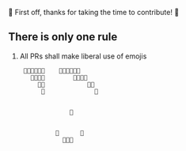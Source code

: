 🎊 First off, thanks for taking the time to contribute! 🎊

## There is only one rule
1. All PRs shall make liberal use of emojis

   ```plaintext
    👾👾👾👾👾👾    👾👾👾👾👾👾
      👾👾👾👾        👾👾👾👾
        👾👾            👾👾
         👾              👾


                 🤖


             🦊      🦊
               🦊🦊🦊
   ```
